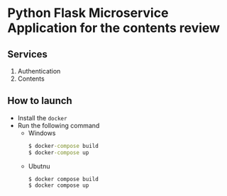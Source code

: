 # Python Flask Microservice Application for the contents review

## Services
1. Authentication
2. Contents

## How to launch
- Install the `docker`
- Run the following command
    - Windows
        ```cmd
        $ docker-compose build
        $ docker-compose up
        ```
    - Ubutnu
        ```shell
        $ docker compose build
        $ docker compose up
        ```
